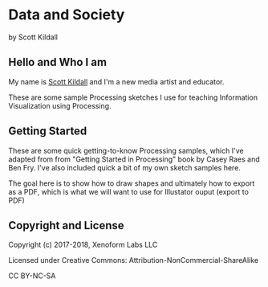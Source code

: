 Data and Society
==================================


by Scott Kildall


## Hello and Who I am
My name is [Scott Kildall](www.kildall.com) and I'm a new media artist and educator. 

These are some sample Processing sketches I use for teaching Information Visualization using Processing.


## Getting Started
These are some quick getting-to-know Processing samples, which I've adapted from from "Getting Started in Processing" book by Casey Raes and Ben Fry. I've also included quick a bit of my own sketch samples here.

The goal here is to show how to draw shapes and ultimately how to export as a PDF, which is what we will want to use for Illustator ouput (export to PDF)



## Copyright and License

Copyright (c) 2017-2018, Xenoform Labs LLC

Licensed under Creative Commons: Attribution-NonCommercial-ShareAlike

CC BY-NC-SA